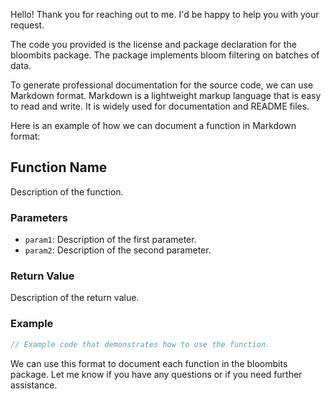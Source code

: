 Hello! Thank you for reaching out to me. I'd be happy to help you with your request. 

The code you provided is the license and package declaration for the bloombits package. The package implements bloom filtering on batches of data. 

To generate professional documentation for the source code, we can use Markdown format. Markdown is a lightweight markup language that is easy to read and write. It is widely used for documentation and README files. 

Here is an example of how we can document a function in Markdown format:

## Function Name

Description of the function.

### Parameters

- `param1`: Description of the first parameter.
- `param2`: Description of the second parameter.

### Return Value

Description of the return value.

### Example

```go
// Example code that demonstrates how to use the function.
```

We can use this format to document each function in the bloombits package. Let me know if you have any questions or if you need further assistance.